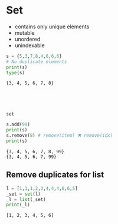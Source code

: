 # Set
- contains only unique elements
- mutable 
- unordered
- unindexable


```python
s = {5,3,7,8,4,6,6,6}
# No duplicate elements
print(s)
type(s)
```

    {3, 4, 5, 6, 7, 8}
    




    set




```python
s.add(99)
print(s)
s.remove(8) # remove(item) ✖ remove(idx)
print(s)
```

    {3, 4, 5, 6, 7, 8, 99}
    {3, 4, 5, 6, 7, 99}
    

## Remove duplicates for list


```python
l = [1,1,1,2,3,4,4,4,6,6,5]
_set = set(l)
_l = list(_set)
print(_l)
```

    [1, 2, 3, 4, 5, 6]
    
